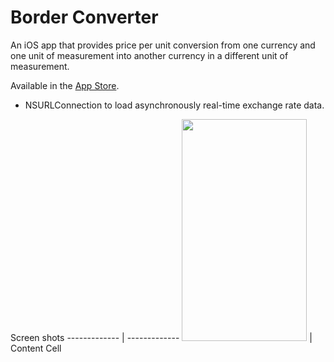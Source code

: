 Border Converter
===============

An iOS app that provides price per unit conversion from one currency and one unit of measurement into another currency in a different unit of measurement.

Available in the <a href="https://itunes.apple.com/us/app/border-converter/id893235832?mt=8">App Store</a>. 

- NSURLConnection to load asynchronously real-time exchange rate data.


Screen shots
------------- | -------------
<img src="http://www.charlesgrier.com/screen_shots/IMG_3264.png" width="200" height="355">  | Content Cell




